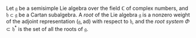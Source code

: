 Let $\mathfrak{g}$ be a semisimple Lie algebra over the field $\mathbb{C}$ of complex numbers, and $\mathfrak{h} \subset \mathfrak{g}$ be a Cartan subalgebra. A *root* of the Lie algebra $\mathfrak{g}$ is a nonzero weight of the adjoint representation $(\mathfrak{g}, \mathrm{ad})$ with respect to $\mathfrak{h}$, and the *root system* $\Phi \subset \mathfrak{h}^*$ is the set of all the roots of $\mathfrak{g}$.
